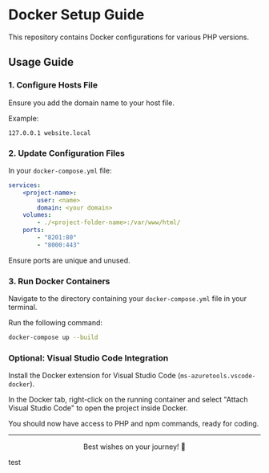 # Docker Setup Guide

This repository contains Docker configurations for various PHP versions.

## Usage Guide

### 1. Configure Hosts File

Ensure you add the domain name to your host file.

Example:
```
127.0.0.1 website.local
```

### 2. Update Configuration Files

In your `docker-compose.yml` file:

```yaml
services: 
    <project-name>:
        user: <name>
        domain: <your domain>
    volumes:
        - ./<project-folder-name>:/var/www/html/
    ports:
        - "8201:80"
        - "8000:443"
```

Ensure ports are unique and unused.

### 3. Run Docker Containers

Navigate to the directory containing your `docker-compose.yml` file in your terminal.

Run the following command:
```bash
docker-compose up --build
```

### Optional: Visual Studio Code Integration

Install the Docker extension for Visual Studio Code (`ms-azuretools.vscode-docker`).

In the Docker tab, right-click on the running container and select "Attach Visual Studio Code" to open the project inside Docker.

You should now have access to PHP and npm commands, ready for coding.

---

<center> Best wishes on your journey! 💛 </center>

test
